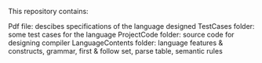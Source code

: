 This repository contains:

Pdf file: descibes specifications of the language designed
TestCases folder: some test cases for the language
ProjectCode folder: source code for designing compiler
LanguageContents folder: language features & constructs, grammar, first & follow set, parse table, semantic rules
